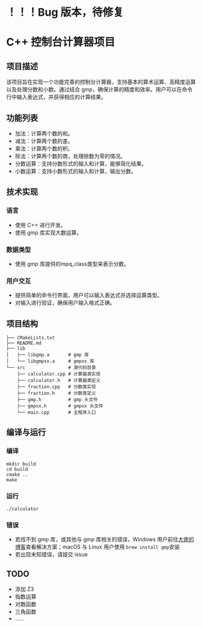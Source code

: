 # ！！！Bug 版本，待修复


# C++ 控制台计算器项目
## 项目描述
该项目旨在实现一个功能完善的控制台计算器，支持基本的算术运算、高精度运算以及处理分数和小数。通过结合 gmp，确保计算的精度和效率。用户可以在命令行中输入表达式，并获得相应的计算结果。

## 功能列表
- 加法：计算两个数的和。
- 减法：计算两个数的差。
- 乘法：计算两个数的积。
- 除法：计算两个数的商，处理除数为零的情况。
- 分数运算：支持分数形式的输入和计算，能够简化结果。
- 小数运算：支持小数形式的输入和计算，输出分数。

## 技术实现
### 语言
- 使用 C++ 进行开发。
- 使用 gmp 库实现大数运算。

### 数据类型
- 使用 gmp 库提供的mpq_class类型来表示分数。

### 用户交互
- 提供简单的命令行界面，用户可以输入表达式并选择运算类型。
- 对输入进行验证，确保用户输入格式正确。

## 项目结构
```
├── CMakeLists.txt
├── README.md
├── lib
│   ├── libgmp.a       # gmp 库
│   └── libgmpxx.a     # gmpxx 库
└── src                # 源代码目录
    ├── calculator.cpp # 计算器类实现
    ├── calculator.h   # 计算器类定义
    ├── fraction.cpp   # 分数类实现
    ├── fraction.h     # 分数类定义
    ├── gmp.h          # gmp 头文件
    ├── gmpxx.h        # gmpxx 头文件
    └── main.cpp       # 主程序入口
```

## 编译与运行
### 编译
```
mkdir build
cd build
cmake ..
make
```

### 运行
```
./calculator
```

### 错误
- 若找不到 gmp 库，或其他与 gmp 库相关的错误，Windows 用户前往[大佬的博客](https://wdh.hk/docs/gmp-windows/)查看解决方案；macOS 与 Linux 用户使用 ```brew install gmp```安装
- 若出现未知错误，请提交 issue

## TODO
- 添加 Z3
- 指数运算
- 对数函数
- 三角函数
- ……
